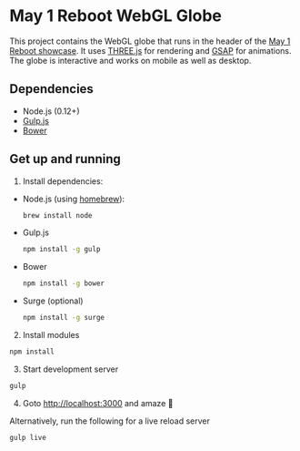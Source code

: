 # May 1 Reboot WebGL Globe

This project contains the WebGL globe that runs in the header of the [May 1 Reboot showcase](http://www.may1reboot.com/). It uses [THREE.js](http://threejs.org/) for rendering and [GSAP](http://greensock.com/gsap) for animations. The globe is interactive and works on mobile as well as desktop.  

## Dependencies

- Node.js (0.12+)
- [Gulp.js](http://gulpjs.com/)
- [Bower](http://bower.io/)

## Get up and running

1. Install dependencies:

  - Node.js (using [homebrew](http://brew.sh/)):

    ```sh
    brew install node
    ```

  - Gulp.js

    ```sh
    npm install -g gulp
    ```

  - Bower

    ```sh
    npm install -g bower
    ```

  - Surge (optional)

    ```sh
    npm install -g surge
    ```

2. Install modules

  ```sh
  npm install
  ```

3. Start development server

  ```sh
  gulp
  ```

4. Goto [http://localhost:3000](http://localhost:3000) and amaze :beer:

Alternatively, run the following for a live reload server 

  ```sh
  gulp live
  ```
